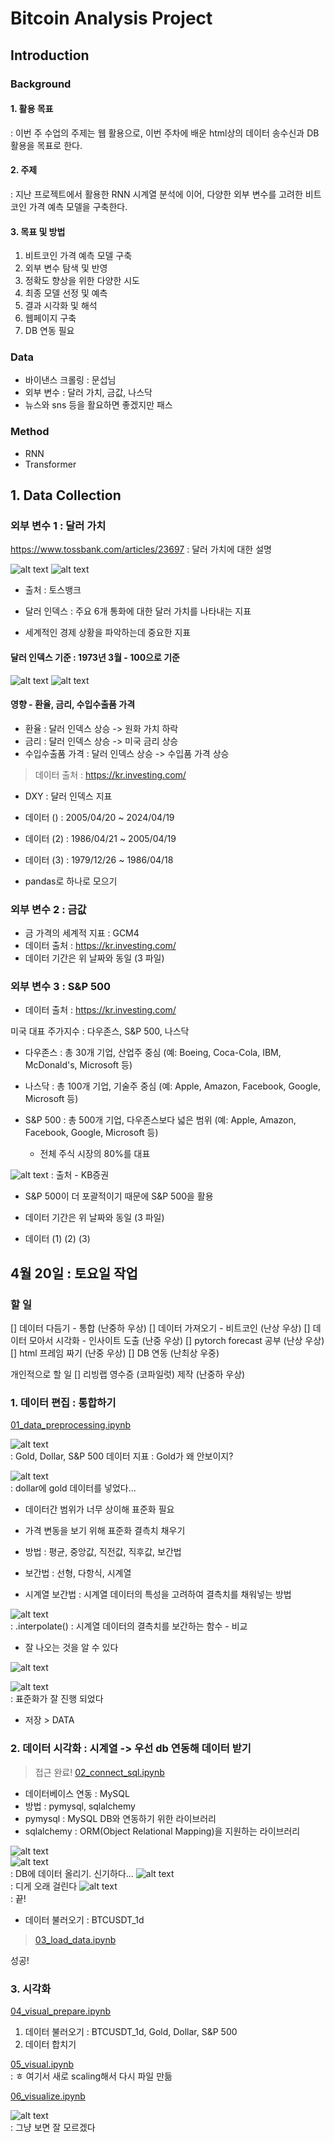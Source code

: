 # Bitcoin Analysis Project

## Introduction

### Background

#### 1. 활용 목표

: 이번 주 수업의 주제는 웹 활용으로, 이번 주차에 배운 html상의 데이터 송수신과 DB 활용을 목표로 한다.

#### 2. 주제

: 지난 프로젝트에서 활용한 RNN 시계열 분석에 이어, 다양한 외부 변수를 고려한 비트코인 가격 예측 모델을 구축한다.

#### 3. 목표 및 방법

1. 비트코인 가격 예측 모델 구축
2. 외부 변수 탐색 및 반영
3. 정확도 향상을 위한 다양한 시도
4. 최종 모델 선정 및 예측
5. 결과 시각화 및 해석
6. 웹페이지 구축
7. DB 연동 필요

### Data

- 바이낸스 크롤링 : 문섭님
- 외부 변수 : 달러 가치, 금값, 나스닥
- 뉴스와 sns 등을 활요하면 좋겠지만 패스

### Method

- RNN
- Transformer

## 1. Data Collection

### 외부 변수 1 : 달러 가치

https://www.tossbank.com/articles/23697 : 달러 가치에 대한 설명

![alt text](image.png)
![alt text](image-1.png)

- 출처 : 토스뱅크

- 달러 인덱스 : 주요 6개 통화에 대한 달러 가치를 나타내는 지표
- 세계적인 경제 상황을 파악하는데 중요한 지표

#### 달러 인덱스 기준 : 1973년 3월 - 100으로 기준

![alt text](image-2.png)
![alt text](image-3.png)

#### 영향 - 환율, 금리, 수입수출품 가격

- 환율 : 달러 인덱스 상승 -> 원화 가치 하락
- 금리 : 달러 인덱스 상승 -> 미국 금리 상승
- 수입수출품 가격 : 달러 인덱스 상승 -> 수입품 가격 상승

> 데이터 출처 : https://kr.investing.com/

- DXY : 달러 인덱스 지표
- 데이터 () : 2005/04/20 ~ 2024/04/19
- 데이터 (2) : 1986/04/21 ~ 2005/04/19
- 데이터 (3) : 1979/12/26 ~ 1986/04/18

- pandas로 하나로 모으기

### 외부 변수 2 : 금값

- 금 가격의 세계적 지표 : GCM4
- 데이터 출처 : https://kr.investing.com/
- 데이터 기간은 위 날짜와 동일 (3 파일)

### 외부 변수 3 : S&P 500

- 데이터 출처 : https://kr.investing.com/

미국 대표 주가지수 : 다우존스, S&P 500, 나스닥

- 다우존스 : 총 30개 기업, 산업주 중심 (예: Boeing, Coca-Cola, IBM, McDonald's, Microsoft 등)

- 나스닥 : 총 100개 기업, 기술주 중심 (예: Apple, Amazon, Facebook, Google, Microsoft 등)

- S&P 500 : 총 500개 기업, 다우존스보다 넓은 범위 (예: Apple, Amazon, Facebook, Google, Microsoft 등)
  - 전체 주식 시장의 80%를 대표

![alt text](image-4.png)
: 출처 - KB증권

- S&P 500이 더 포괄적이기 때문에 S&P 500을 활용

- 데이터 기간은 위 날짜와 동일 (3 파일)
- 데이터 (1) (2) (3)

## 4월 20일 : 토요일 작업

### 할 일

[] 데이터 다듬기 - 통합 (난중하 우상)
[] 데이터 가져오기 - 비트코인 (난상 우상)
[] 데이터 모아서 시각화 - 인사이트 도출 (난중 우상)
[] pytorch forecast 공부 (난상 우상)
[] html 프레임 짜기 (난중 우상)
[] DB 연동 (난최상 우중)

개인적으로 할 일
[] 리빙랩 영수증 (코파일럿) 제작 (난중하 우상)

### 1. 데이터 편집 : 통합하기

[01_data_preprocessing.ipynb](../01_data_preprocessing.ipynb)

![alt text](image-5.png)  
: Gold, Dollar, S&P 500 데이터 지표 : Gold가 왜 안보이지?

![alt text](image-7.png)  
: dollar에 gold 데이터를 넣었다...

- 데이터간 범위가 너무 상이해 표준화 필요

- 가격 변동을 보기 위해 표준화
  결측치 채우기
- 방법 : 평균, 중앙값, 직전값, 직후값, 보간법
- 보간법 : 선형, 다항식, 시계열
- 시계열 보간법 : 시계열 데이터의 특성을 고려하여 결측치를 채워넣는 방법

![alt text](image-6.png)  
: .interpolate() : 시계열 데이터의 결측치를 보간하는 함수 - 비교

- 잘 나오는 것을 알 수 있다

![alt text](image-8.png)

![alt text](image-9.png)  
: 표준화가 잘 진행 되었다

- 저장 > DATA

### 2. 데이터 시각화 : 시계열 -> 우선 db 연동해 데이터 받기
> 접근 완료! [02_connect_sql.ipynb](../02_connect_sql.ipynb)

- 데이터베이스 연동 : MySQL
- 방법 : pymysql, sqlalchemy
- pymysql : MySQL DB와 연동하기 위한 라이브러리
- sqlalchemy : ORM(Object Relational Mapping)을 지원하는 라이브러리

![alt text](image-10.png)  
![alt text](image-11.png)  
: DB에 데이터 올리기. 신기하다...
![alt text](image-12.png)  
: 디게 오래 걸린다
![alt text](image-13.png)  
: 끝!

- 데이터 불러오기 : BTCUSDT_1d
> [03_load_data.ipynb](../03_load_data.ipynb)

성공!

### 3. 시각화
[04_visual_prepare.ipynb](../04_visual_prepare.ipynb)

1. 데이터 불러오기 : BTCUSDT_1d, Gold, Dollar, S&P 500
2. 데이터 합치기

[05_visual.ipynb](../05_visual.ipynb)  
: ㅎ 여기서 새로 scaling해서 다시 파일 만듦

[06_visualize.ipynb](../06_visualize.ipynb)  

![alt text](image-14.png)  
: 그냥 보면 잘 모르겠다

#### 
